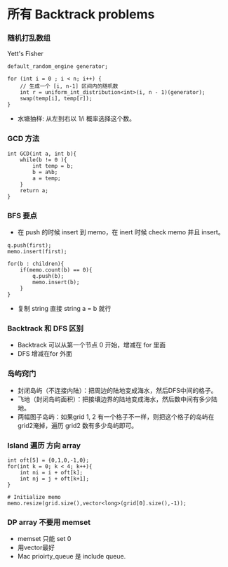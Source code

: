 # 所有 Backtrack problems

### 随机打乱数组
 Yett's Fisher
```
default_random_engine generator;

for (int i = 0 ; i < n; i++) {
    // 生成一个 [i, n-1] 区间内的随机数
    int r = uniform_int_distribution<int>(i, n - 1)(generator);
    swap(temp[i], temp[r]);
}
```
- 水塘抽样: 从左到右以 1/i 概率选择这个数。


### GCD 方法
```
int GCD(int a, int b){
    while(b != 0 ){
        int temp = b;
        b = a%b;
        a = temp;
    }
    return a;
}
```

### BFS 要点
- 在 push 的时候 insert 到 memo，在 inert 时候 check memo 并且 insert。
```
q.push(first);
memo.insert(first);

for(b : children){
    if(memo.count(b) == 0){
        q.push(b);
        memo.insert(b);
    }
}
```
- 复制 string 直接 string a = b 就行

### Backtrack 和 DFS 区别
- Backtrack 可以从第一个节点 0 开始，增减在 for 里面
- DFS 增减在for 外面

### 岛屿窍门
- 封闭岛屿（不连接内陆）：把周边的陆地变成海水，然后DFS中间的格子。
- 飞地（封闭岛屿面积）：把接壤边界的陆地变成海水，然后数中间有多少陆地。
- 两幅图子岛屿：如果grid 1, 2 有一个格子不一样，则把这个格子的岛屿在grid2淹掉，遍历 grid2 数有多少岛屿即可。

### Island 遍历 方向 array
```
int oft[5] = {0,1,0,-1,0};
for(int k = 0; k < 4; k++){
    int ni = i + oft[k];
    int nj = j + oft[k+1];
}

# Initialize memo
memo.resize(grid.size(),vector<long>(grid[0].size(),-1));
```

### DP array 不要用 memset
- memset 只能 set 0
- 用vector最好
- Mac prioirty_queue 是 include queue. 
